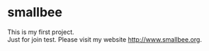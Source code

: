 smallbee
========
This is my first project.  
Just for join test.   Please visit my website http://www.smallbee.org.
